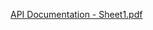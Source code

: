 [API Documentation - Sheet1.pdf](https://github.com/user-attachments/files/17820296/API.Documentation.-.Sheet1.pdf)

